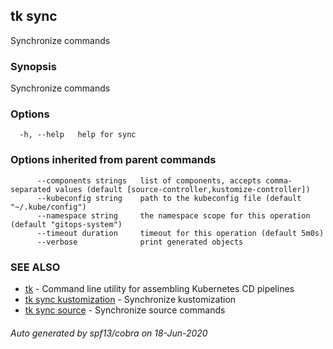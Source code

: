 ## tk sync

Synchronize commands

### Synopsis

Synchronize commands

### Options

```
  -h, --help   help for sync
```

### Options inherited from parent commands

```
      --components strings   list of components, accepts comma-separated values (default [source-controller,kustomize-controller])
      --kubeconfig string    path to the kubeconfig file (default "~/.kube/config")
      --namespace string     the namespace scope for this operation (default "gitops-system")
      --timeout duration     timeout for this operation (default 5m0s)
      --verbose              print generated objects
```

### SEE ALSO

* [tk](tk.md)	 - Command line utility for assembling Kubernetes CD pipelines
* [tk sync kustomization](tk_sync_kustomization.md)	 - Synchronize kustomization
* [tk sync source](tk_sync_source.md)	 - Synchronize source commands

###### Auto generated by spf13/cobra on 18-Jun-2020

